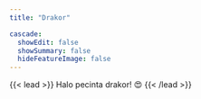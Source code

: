```yaml
---
title: "Drakor"

cascade:
  showEdit: false
  showSummary: false
  hideFeatureImage: false
---
```


{{< lead >}}
Halo pecinta drakor! :heart_eyes:
{{< /lead >}}


